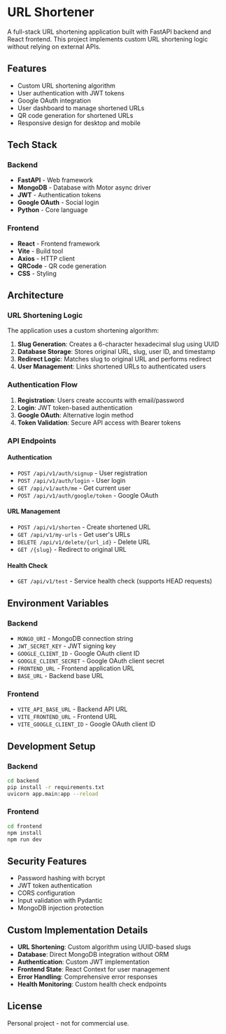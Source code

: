 # URL Shortener

A full-stack URL shortening application built with FastAPI backend and React frontend. This project implements custom URL shortening logic without relying on external APIs.

## Features

- Custom URL shortening algorithm
- User authentication with JWT tokens
- Google OAuth integration
- User dashboard to manage shortened URLs
- QR code generation for shortened URLs
- Responsive design for desktop and mobile

## Tech Stack

### Backend
- **FastAPI** - Web framework
- **MongoDB** - Database with Motor async driver
- **JWT** - Authentication tokens
- **Google OAuth** - Social login
- **Python** - Core language

### Frontend
- **React** - Frontend framework
- **Vite** - Build tool
- **Axios** - HTTP client
- **QRCode** - QR code generation
- **CSS** - Styling

## Architecture

### URL Shortening Logic

The application uses a custom shortening algorithm:

1. **Slug Generation**: Creates a 6-character hexadecimal slug using UUID
2. **Database Storage**: Stores original URL, slug, user ID, and timestamp
3. **Redirect Logic**: Matches slug to original URL and performs redirect
4. **User Management**: Links shortened URLs to authenticated users

### Authentication Flow

1. **Registration**: Users create accounts with email/password
2. **Login**: JWT token-based authentication
3. **Google OAuth**: Alternative login method
4. **Token Validation**: Secure API access with Bearer tokens

### API Endpoints

#### Authentication
- `POST /api/v1/auth/signup` - User registration
- `POST /api/v1/auth/login` - User login
- `GET /api/v1/auth/me` - Get current user
- `POST /api/v1/auth/google/token` - Google OAuth

#### URL Management
- `POST /api/v1/shorten` - Create shortened URL
- `GET /api/v1/my-urls` - Get user's URLs
- `DELETE /api/v1/delete/{url_id}` - Delete URL
- `GET /{slug}` - Redirect to original URL

#### Health Check
- `GET /api/v1/test` - Service health check (supports HEAD requests)

## Environment Variables

### Backend
- `MONGO_URI` - MongoDB connection string
- `JWT_SECRET_KEY` - JWT signing key
- `GOOGLE_CLIENT_ID` - Google OAuth client ID
- `GOOGLE_CLIENT_SECRET` - Google OAuth client secret
- `FRONTEND_URL` - Frontend application URL
- `BASE_URL` - Backend base URL

### Frontend
- `VITE_API_BASE_URL` - Backend API URL
- `VITE_FRONTEND_URL` - Frontend URL
- `VITE_GOOGLE_CLIENT_ID` - Google OAuth client ID

## Development Setup

### Backend
```bash
cd backend
pip install -r requirements.txt
uvicorn app.main:app --reload
```

### Frontend
```bash
cd frontend
npm install
npm run dev
```

## Security Features

- Password hashing with bcrypt
- JWT token authentication
- CORS configuration
- Input validation with Pydantic
- MongoDB injection protection

## Custom Implementation Details

- **URL Shortening**: Custom algorithm using UUID-based slugs
- **Database**: Direct MongoDB integration without ORM
- **Authentication**: Custom JWT implementation
- **Frontend State**: React Context for user management
- **Error Handling**: Comprehensive error responses
- **Health Monitoring**: Custom health check endpoints

## License

Personal project - not for commercial use.
